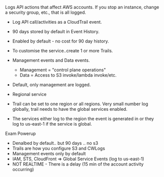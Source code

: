 Logs API actions that affect AWS accounts. If you stop an instance, change a security group, etc., that is all logged.

* Log API call/activities as a CloudTrail event.

* 90 days stored by default in Event History.

* Enabled by default - no cost for 90 day history.

* To customise the service..create 1 or more Trails.

* Management events and Data events.
  
  * Management = "control plane operations"
  * Data = Access to S3 invoke/lambda invoke/etc.
* Default, only management are logged.

* Regional service

* Trail can be set to one region or all regions. Very small number log globally, trail needs to have the global services enabled.

* The services either log to the region the event is generated in or they log to us-east-1 if the service is global.

Exam Powerup

* Denalbed by default.. but 90 days .. no s3
* Trails are how you configure S3 and CWLogs
* Management events only by default
* IAM, STS, CloudFront => Global Service Events (log to us-east-1)
* NOT REALTIME - There is a delay (15 min of the account activity occurring)
